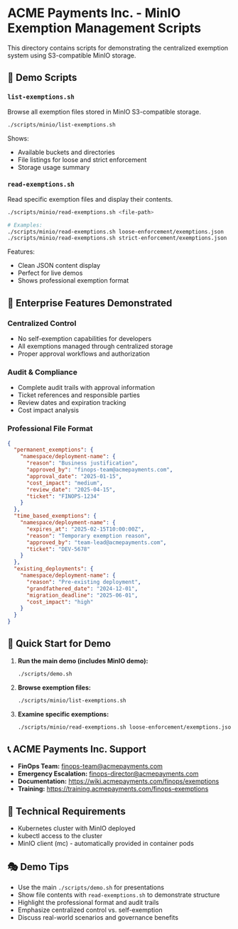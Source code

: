 # ACME Payments Inc. - MinIO Exemption Management Scripts

This directory contains scripts for demonstrating the centralized exemption system using S3-compatible MinIO storage.

## 🎯 Demo Scripts

### `list-exemptions.sh`
Browse all exemption files stored in MinIO S3-compatible storage.

```bash
./scripts/minio/list-exemptions.sh
```

Shows:
- Available buckets and directories
- File listings for loose and strict enforcement
- Storage usage summary

### `read-exemptions.sh`
Read specific exemption files and display their contents.

```bash
./scripts/minio/read-exemptions.sh <file-path>

# Examples:
./scripts/minio/read-exemptions.sh loose-enforcement/exemptions.json
./scripts/minio/read-exemptions.sh strict-enforcement/exemptions.json
```

Features:
- Clean JSON content display
- Perfect for live demos
- Shows professional exemption format

## 🏦 Enterprise Features Demonstrated

### Centralized Control
- No self-exemption capabilities for developers
- All exemptions managed through centralized storage
- Proper approval workflows and authorization

### Audit & Compliance
- Complete audit trails with approval information
- Ticket references and responsible parties
- Review dates and expiration tracking
- Cost impact analysis

### Professional File Format
```json
{
  "permanent_exemptions": {
    "namespace/deployment-name": {
      "reason": "Business justification",
      "approved_by": "finops-team@acmepayments.com",
      "approval_date": "2025-01-15",
      "cost_impact": "medium",
      "review_date": "2025-04-15",
      "ticket": "FINOPS-1234"
    }
  },
  "time_based_exemptions": {
    "namespace/deployment-name": {
      "expires_at": "2025-02-15T10:00:00Z",
      "reason": "Temporary exemption reason",
      "approved_by": "team-lead@acmepayments.com",
      "ticket": "DEV-5678"
    }
  },
  "existing_deployments": {
    "namespace/deployment-name": {
      "reason": "Pre-existing deployment",
      "grandfathered_date": "2024-12-01",
      "migration_deadline": "2025-06-01",
      "cost_impact": "high"
    }
  }
}
```

## 🚀 Quick Start for Demo

1. **Run the main demo (includes MinIO demo):**
   ```bash
   ./scripts/demo.sh
   ```

2. **Browse exemption files:**
   ```bash
   ./scripts/minio/list-exemptions.sh
   ```

3. **Examine specific exemptions:**
   ```bash
   ./scripts/minio/read-exemptions.sh loose-enforcement/exemptions.json
   ```

## 📞 ACME Payments Inc. Support

- **FinOps Team:** finops-team@acmepayments.com
- **Emergency Escalation:** finops-director@acmepayments.com
- **Documentation:** https://wiki.acmepayments.com/finops/exemptions
- **Training:** https://training.acmepayments.com/finops-exemptions

## 🔧 Technical Requirements

- Kubernetes cluster with MinIO deployed
- kubectl access to the cluster
- MinIO client (mc) - automatically provided in container pods

## 🎭 Demo Tips

- Use the main `./scripts/demo.sh` for presentations
- Show file contents with `read-exemptions.sh` to demonstrate structure
- Highlight the professional format and audit trails
- Emphasize centralized control vs. self-exemption
- Discuss real-world scenarios and governance benefits
